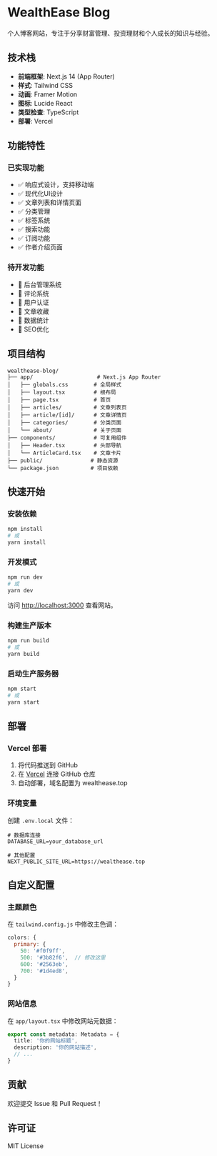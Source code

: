 # WealthEase Blog

个人博客网站，专注于分享财富管理、投资理财和个人成长的知识与经验。

## 技术栈

- **前端框架**: Next.js 14 (App Router)
- **样式**: Tailwind CSS
- **动画**: Framer Motion
- **图标**: Lucide React
- **类型检查**: TypeScript
- **部署**: Vercel

## 功能特性

### 已实现功能
- ✅ 响应式设计，支持移动端
- ✅ 现代化UI设计
- ✅ 文章列表和详情页面
- ✅ 分类管理
- ✅ 标签系统
- ✅ 搜索功能
- ✅ 订阅功能
- ✅ 作者介绍页面

### 待开发功能
- 🔄 后台管理系统
- 🔄 评论系统
- 🔄 用户认证
- 🔄 文章收藏
- 🔄 数据统计
- 🔄 SEO优化

## 项目结构

```
wealthease-blog/
├── app/                    # Next.js App Router
│   ├── globals.css        # 全局样式
│   ├── layout.tsx         # 根布局
│   ├── page.tsx           # 首页
│   ├── articles/          # 文章列表页
│   ├── article/[id]/      # 文章详情页
│   ├── categories/        # 分类页面
│   └── about/             # 关于页面
├── components/            # 可复用组件
│   ├── Header.tsx         # 头部导航
│   └── ArticleCard.tsx    # 文章卡片
├── public/               # 静态资源
└── package.json          # 项目依赖
```

## 快速开始

### 安装依赖

```bash
npm install
# 或
yarn install
```

### 开发模式

```bash
npm run dev
# 或
yarn dev
```

访问 [http://localhost:3000](http://localhost:3000) 查看网站。

### 构建生产版本

```bash
npm run build
# 或
yarn build
```

### 启动生产服务器

```bash
npm start
# 或
yarn start
```

## 部署

### Vercel 部署

1. 将代码推送到 GitHub
2. 在 [Vercel](https://vercel.com) 连接 GitHub 仓库
3. 自动部署，域名配置为 wealthease.top

### 环境变量

创建 `.env.local` 文件：

```env
# 数据库连接
DATABASE_URL=your_database_url

# 其他配置
NEXT_PUBLIC_SITE_URL=https://wealthease.top
```

## 自定义配置

### 主题颜色

在 `tailwind.config.js` 中修改主色调：

```javascript
colors: {
  primary: {
    50: '#f0f9ff',
    500: '#3b82f6',  // 修改这里
    600: '#2563eb',
    700: '#1d4ed8',
  }
}
```

### 网站信息

在 `app/layout.tsx` 中修改网站元数据：

```typescript
export const metadata: Metadata = {
  title: '你的网站标题',
  description: '你的网站描述',
  // ...
}
```

## 贡献

欢迎提交 Issue 和 Pull Request！

## 许可证

MIT License
